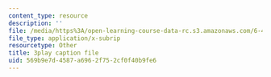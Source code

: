```yaml
---
content_type: resource
description: ''
file: /media/https%3A/open-learning-course-data-rc.s3.amazonaws.com/6-451-principles-of-digital-communication-ii-spring-2005/569b9e7d4587a6962f752cf0f40b9fe6_3eqYo1LCGdw.srt
file_type: application/x-subrip
resourcetype: Other
title: 3play caption file
uid: 569b9e7d-4587-a696-2f75-2cf0f40b9fe6
---
```

